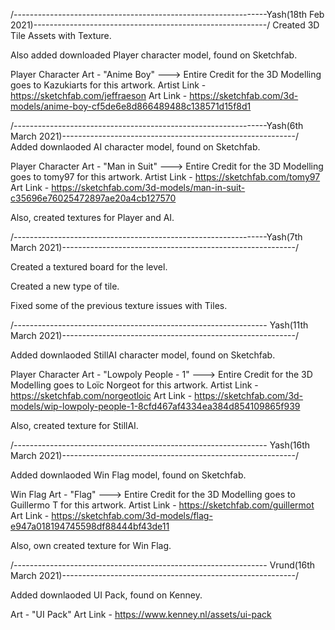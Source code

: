 /---------------------------------------------------------------Yash(18th Feb 2021)----------------------------------------------------------/ 
Created 3D Tile Assets with Texture.

Also added downloaded Player character model, found on Sketchfab.

Player Character Art - "Anime Boy" ---> Entire Credit for the 3D Modelling goes to Kazukiarts for this artwork. 
Artist Link - https://sketchfab.com/jeffraeson Art Link - https://sketchfab.com/3d-models/anime-boy-cf5de6e8d866489488c138571d15f8d1



/---------------------------------------------------------------Yash(6th March 2021)----------------------------------------------------------/ 
Added downlaoded AI character model, found on Sketchfab.

Player Character Art - "Man in Suit" ---> Entire Credit for the 3D Modelling goes to tomy97 for this artwork. 
Artist Link - https://sketchfab.com/tomy97 Art Link - https://sketchfab.com/3d-models/man-in-suit-c35696e76025472897ae20a4cb127570

Also, created textures for Player and AI.



/---------------------------------------------------------------Yash(7th March 2021)----------------------------------------------------------/

Created a textured board for the level.

Created a new type of tile.

Fixed some of the previous texture issues with Tiles.



/--------------------------------------------------------------- Yash(11th March 2021)----------------------------------------------------------/

Added downlaoded StillAI character model, found on Sketchfab.

Player Character Art - "Lowpoly People - 1" ---> Entire Credit for the 3D Modelling goes to Loïc Norgeot for this artwork. 
Artist Link - https://sketchfab.com/norgeotloic Art Link - https://sketchfab.com/3d-models/wip-lowpoly-people-1-8cfd467af4334ea384d854109865f939

Also, created texture for StillAI.

/--------------------------------------------------------------- Yash(16th March 2021)----------------------------------------------------------/

Added downlaoded Win Flag model, found on Sketchfab.

Win Flag Art - "Flag" ---> Entire Credit for the 3D Modelling goes to Guillermo T for this artwork. 
Artist Link - https://sketchfab.com/guillermot 
Art Link - https://sketchfab.com/3d-models/flag-e947a018194745598df88444bf43de11

Also, own created texture for Win Flag.

/--------------------------------------------------------------- Vrund(16th March 2021)----------------------------------------------------------/

Added downlaoded UI Pack, found on Kenney.

Art - "UI Pack"
Art Link - https://www.kenney.nl/assets/ui-pack 
